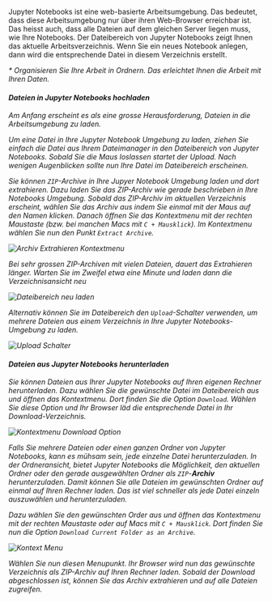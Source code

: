Jupyter Notebooks ist eine web-basierte Arbeitsumgebung. Das bedeutet, dass diese Arbeitsumgebung nur über ihren Web-Browser erreichbar ist. Das heisst auch, dass alle Dateien auf dem gleichen Server liegen muss, wie Ihre Notebooks. Der Dateibereich von Jupyter Notebooks zeigt Ihnen das aktuelle Arbeitsverzeichnis. Wenn Sie ein neues Notebook anlegen, dann wird die entsprechende Datei in diesem Verzeichnis erstellt.

<p class="alert alert-success"><i class="fa fa-lg fa-lightbulb-o">* Organisieren Sie Ihre Arbeit in Ordnern. Das erleichtet Ihnen die Arbeit mit Ihren Daten.</p>

#### Dateien in Jupyter Notebooks hochladen

Am Anfang erscheint es als eine grosse Herausforderung, Dateien in die Arbeitsumgebung zu laden. 

Um eine Datei in Ihre Jupyter Notebook Umgebung zu laden, ziehen Sie einfach die Datei aus Ihrem Dateimanager in den Dateibereich von Jupyter Notebooks. Sobald Sie die Maus loslassen startet der Upload. Nach wenigen Augenblicken sollte nun Ihre Datei im Dateibereich erscheinen. 

Sie können `ZIP`-Archive in Ihre Jupyer Notebook Umgebung laden und dort extrahieren. Dazu laden Sie das ZIP-Archiv wie gerade beschrieben in Ihre Notebooks Umgebung. Sobald das ZIP-Archiv im aktuellen Verzeichnis erscheint, wählen Sie das Archiv aus indem Sie einmal mit der Maus auf den Namen klicken. Danach öffnen Sie das Kontextmenu mit der rechten Maustaste (bzw. bei manchen Macs mit `C + Mausklick`). Im Kontextmenu wählen Sie nun den Punkt `Extract Archive`. 

![Archiv Extrahieren Kontextmenu](zip_extract_menu.png)

<p class="alert alert-warning">Bei sehr grossen ZIP-Archiven mit vielen Dateien, dauert das Extrahieren länger. Warten Sie im Zweifel etwa eine Minute und laden dann die Verzeichnisansicht neu</p>

![Dateibereich neu laden](reload_file_structure.png)

Alternativ können Sie im Dateibereich den `Upload`-Schalter verwenden, um mehrere Dateien aus einem Verzeichnis in Ihre Jupyter Notebooks-Umgebung zu laden.

![Upload Schalter](pos_upload_button.png)

#### Dateien aus Jupyter Notebooks herunterladen

Sie können Dateien aus Ihrer Jupyter Notebooks auf Ihren eigenen Rechner herunterladen. Dazu wählen Sie die gewünschte Datei im Dateibereich aus und öffnen das Kontextmenu. Dort finden Sie die Option `Download`. Wählen Sie diese Option und Ihr Browser läd die entsprechende Datei in Ihr Download-Verzeichnis. 

![Kontextmenu Download Option](kontext_download.png)

Falls Sie mehrere Dateien oder einen ganzen Ordner von Jupyter Notebooks, kann es mühsam sein, jede einzelne Datei herunterzuladen. In der Ordneransicht, bietet Jupyter Notebooks die Möglichkeit, den aktuellen Ordner oder den gerade ausgewählten Ordner als `ZIP`-**Archiv** herunterzuladen. Damit können Sie alle Dateien im gewünschten Ordner auf einmal auf Ihren Rechner laden. Das ist viel schneller als jede Datei einzeln auszuwählen und herunterzuladen. 

Dazu wählen Sie den gewünschten Order aus und öffnen das Kontextmenu mit der rechten Maustaste oder auf Macs mit `C + Mausklick`. Dort finden Sie nun die Option `Download Current Folder as an Archive`. 

![Kontext Menu](dl_as_zip_menu.png)

Wählen Sie nun diesen Menupunkt. Ihr Browser wird nun das gewünschte Verzeichnis als ZIP-Archiv auf Ihren Rechner laden. Sobald der Download abgeschlossen ist, können Sie das Archiv extrahieren und auf alle Dateien zugreifen. 



